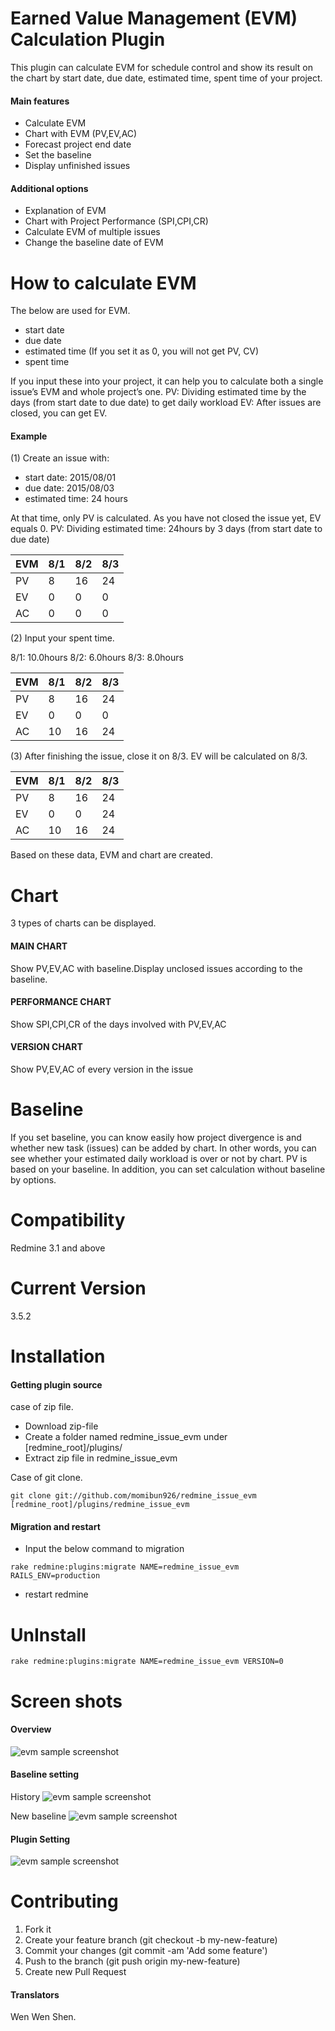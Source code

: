 # Earned Value Management (EVM) Calculation Plugin
This plugin can calculate EVM for schedule control and show its result on the chart by start date, due date, estimated time, spent time of your project.

#### Main features
*	Calculate EVM
*	Chart with EVM (PV,EV,AC)
*	Forecast project end date
*	Set the baseline
*	Display unfinished issues

#### Additional options
*	Explanation of EVM
*	Chart with Project Performance (SPI,CPI,CR)
*	Calculate EVM of multiple issues
*	Change the baseline date of EVM

# How to calculate EVM
The below are used for EVM.

* start date
*	due date
*	estimated time (If you set it as 0, you will not get PV, CV)
*	spent time

If you input these into your project, it can help you to calculate both a single issue’s EVM and whole project’s one.
PV: Dividing estimated time by the days (from start date to due date) to get daily workload
EV: After issues are closed, you can get EV.

#### Example
(1) Create an issue with:

*	start date:  2015/08/01
*	due date:  2015/08/03
*	estimated time: 24 hours

At that time, only PV is calculated. As you have not closed the issue yet, EV equals 0.
PV: Dividing estimated time: 24hours by 3 days (from start date to due date)

| EVM | 8/1 | 8/2 | 8/3 |
| --- | --- | --- | --- |
| PV  | 8   | 16  | 24  |
| EV  | 0   | 0   | 0   |
| AC  | 0   | 0   | 0   |

(2) Input your spent time.

8/1: 10.0hours  8/2: 6.0hours 8/3: 8.0hours

| EVM | 8/1 | 8/2 | 8/3 |
| --- | --- | --- | --- |
| PV  | 8   | 16  | 24  |
| EV  | 0   | 0   | 0   |
| AC  | 10  | 16  | 24  |

(3) After finishing the issue, close it on 8/3. EV will be calculated on 8/3.

| EVM | 8/1 | 8/2 | 8/3 |
| --- | --- | --- | --- |
| PV  | 8   | 16  | 24  |
| EV  | 0   | 0   | 24  |
| AC  | 10  | 16  | 24  |

Based on these data, EVM and chart are created.

# Chart
3 types of charts can be displayed.

#### MAIN CHART
Show PV,EV,AC with baseline.Display unclosed issues according to the baseline.

#### PERFORMANCE CHART
Show SPI,CPI,CR of the days involved with PV,EV,AC

#### VERSION CHART
Show PV,EV,AC of every version in the issue

# Baseline
If you set baseline, you can know easily how project divergence is and whether new task (issues) can be added by chart. In other words, you can see whether your estimated daily workload is over or not by chart.
PV is based on your baseline. In addition, you can set calculation without baseline by options.

# Compatibility
Redmine 3.1 and above

# Current Version
3.5.2

# Installation
#### Getting plugin source
case of zip file.

* Download zip-file
* Create a folder named redmine_issue_evm under [redmine_root]/plugins/
* Extract zip file in redmine_issue_evm

Case of git clone.
```
git clone git://github.com/momibun926/redmine_issue_evm [redmine_root]/plugins/redmine_issue_evm
```
#### Migration and restart

* Input the below command to migration
```
rake redmine:plugins:migrate NAME=redmine_issue_evm RAILS_ENV=production
```
* restart redmine

# UnInstall
```
rake redmine:plugins:migrate NAME=redmine_issue_evm VERSION=0
```

# Screen shots
#### Overview
![evm sample screenshot](./images/screenshot01.png "overview")

#### Baseline setting
History
![evm sample screenshot](./images/screenshot02.png "History")

New baseline
![evm sample screenshot](./images/screenshot03.png "New baseline")

#### Plugin Setting
![evm sample screenshot](./images/screenshot04.png "plugin　setting")

# Contributing
1. Fork it
2. Create your feature branch (git checkout -b my-new-feature)
3. Commit your changes (git commit -am 'Add some feature')
4. Push to the branch (git push origin my-new-feature)
5. Create new Pull Request

#### Translators
Wen Wen Shen.
